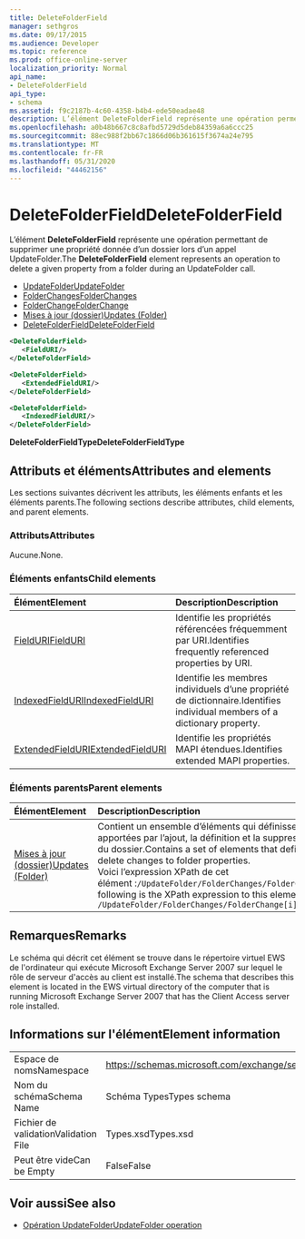 ```yaml
---
title: DeleteFolderField
manager: sethgros
ms.date: 09/17/2015
ms.audience: Developer
ms.topic: reference
ms.prod: office-online-server
localization_priority: Normal
api_name:
- DeleteFolderField
api_type:
- schema
ms.assetid: f9c2187b-4c60-4358-b4b4-ede50eadae48
description: L’élément DeleteFolderField représente une opération permettant de supprimer une propriété donnée d’un dossier lors d’un appel UpdateFolder.
ms.openlocfilehash: a0b48b667c8c8afbd5729d5deb84359a6a6ccc25
ms.sourcegitcommit: 88ec988f2bb67c1866d06b361615f3674a24e795
ms.translationtype: MT
ms.contentlocale: fr-FR
ms.lasthandoff: 05/31/2020
ms.locfileid: "44462156"
---
```

# <a name="deletefolderfield"></a><span data-ttu-id="96841-103">DeleteFolderField</span><span class="sxs-lookup"><span data-stu-id="96841-103">DeleteFolderField</span></span>

<span data-ttu-id="96841-104">L’élément **DeleteFolderField** représente une opération permettant de supprimer une propriété donnée d’un dossier lors d’un appel UpdateFolder.</span><span class="sxs-lookup"><span data-stu-id="96841-104">The **DeleteFolderField** element represents an operation to delete a given property from a folder during an UpdateFolder call.</span></span> 
  
- [<span data-ttu-id="96841-105">UpdateFolder</span><span class="sxs-lookup"><span data-stu-id="96841-105">UpdateFolder</span></span>](updatefolder.md) 
- [<span data-ttu-id="96841-106">FolderChanges</span><span class="sxs-lookup"><span data-stu-id="96841-106">FolderChanges</span></span>](folderchanges.md)  
- [<span data-ttu-id="96841-107">FolderChange</span><span class="sxs-lookup"><span data-stu-id="96841-107">FolderChange</span></span>](folderchange.md)  
- [<span data-ttu-id="96841-108">Mises à jour (dossier)</span><span class="sxs-lookup"><span data-stu-id="96841-108">Updates (Folder)</span></span>](updates-folder.md) 
- [<span data-ttu-id="96841-109">DeleteFolderField</span><span class="sxs-lookup"><span data-stu-id="96841-109">DeleteFolderField</span></span>](deletefolderfield.md)
  
```xml
<DeleteFolderField>
   <FieldURI/>
</DeleteFolderField>
```

```xml
<DeleteFolderField>
   <ExtendedFieldURI/>
</DeleteFolderField>
```

```xml
<DeleteFolderField>
   <IndexedFieldURI/>
</DeleteFolderField>
```

<span data-ttu-id="96841-110">**DeleteFolderFieldType**</span><span class="sxs-lookup"><span data-stu-id="96841-110">**DeleteFolderFieldType**</span></span>

## <a name="attributes-and-elements"></a><span data-ttu-id="96841-111">Attributs et éléments</span><span class="sxs-lookup"><span data-stu-id="96841-111">Attributes and elements</span></span>

<span data-ttu-id="96841-112">Les sections suivantes décrivent les attributs, les éléments enfants et les éléments parents.</span><span class="sxs-lookup"><span data-stu-id="96841-112">The following sections describe attributes, child elements, and parent elements.</span></span>
  
### <a name="attributes"></a><span data-ttu-id="96841-113">Attributs</span><span class="sxs-lookup"><span data-stu-id="96841-113">Attributes</span></span>

<span data-ttu-id="96841-114">Aucune.</span><span class="sxs-lookup"><span data-stu-id="96841-114">None.</span></span>
  
### <a name="child-elements"></a><span data-ttu-id="96841-115">Éléments enfants</span><span class="sxs-lookup"><span data-stu-id="96841-115">Child elements</span></span>

|<span data-ttu-id="96841-116">**Élément**</span><span class="sxs-lookup"><span data-stu-id="96841-116">**Element**</span></span>|<span data-ttu-id="96841-117">**Description**</span><span class="sxs-lookup"><span data-stu-id="96841-117">**Description**</span></span>|
|:-----|:-----|
|[<span data-ttu-id="96841-118">FieldURI</span><span class="sxs-lookup"><span data-stu-id="96841-118">FieldURI</span></span>](fielduri.md) <br/> |<span data-ttu-id="96841-119">Identifie les propriétés référencées fréquemment par URI.</span><span class="sxs-lookup"><span data-stu-id="96841-119">Identifies frequently referenced properties by URI.</span></span>  <br/> |
|[<span data-ttu-id="96841-120">IndexedFieldURI</span><span class="sxs-lookup"><span data-stu-id="96841-120">IndexedFieldURI</span></span>](indexedfielduri.md) <br/> |<span data-ttu-id="96841-121">Identifie les membres individuels d’une propriété de dictionnaire.</span><span class="sxs-lookup"><span data-stu-id="96841-121">Identifies individual members of a dictionary property.</span></span>  <br/> |
|[<span data-ttu-id="96841-122">ExtendedFieldURI</span><span class="sxs-lookup"><span data-stu-id="96841-122">ExtendedFieldURI</span></span>](extendedfielduri.md) <br/> |<span data-ttu-id="96841-123">Identifie les propriétés MAPI étendues.</span><span class="sxs-lookup"><span data-stu-id="96841-123">Identifies extended MAPI properties.</span></span>  <br/> |
   
### <a name="parent-elements"></a><span data-ttu-id="96841-124">Éléments parents</span><span class="sxs-lookup"><span data-stu-id="96841-124">Parent elements</span></span>

|<span data-ttu-id="96841-125">**Élément**</span><span class="sxs-lookup"><span data-stu-id="96841-125">**Element**</span></span>|<span data-ttu-id="96841-126">**Description**</span><span class="sxs-lookup"><span data-stu-id="96841-126">**Description**</span></span>|
|:-----|:-----|
|[<span data-ttu-id="96841-127">Mises à jour (dossier)</span><span class="sxs-lookup"><span data-stu-id="96841-127">Updates (Folder)</span></span>](updates-folder.md) <br/> |<span data-ttu-id="96841-128">Contient un ensemble d’éléments qui définissent les modifications apportées par l’ajout, la définition et la suppression aux propriétés du dossier.</span><span class="sxs-lookup"><span data-stu-id="96841-128">Contains a set of elements that define append, set, and delete changes to folder properties.</span></span>  <br/> <span data-ttu-id="96841-129">Voici l’expression XPath de cet élément :`/UpdateFolder/FolderChanges/FolderChange[i]/Updates`</span><span class="sxs-lookup"><span data-stu-id="96841-129">The following is the XPath expression to this element:  `/UpdateFolder/FolderChanges/FolderChange[i]/Updates`</span></span> <br/> |
   
## <a name="remarks"></a><span data-ttu-id="96841-130">Remarques</span><span class="sxs-lookup"><span data-stu-id="96841-130">Remarks</span></span>

<span data-ttu-id="96841-131">Le schéma qui décrit cet élément se trouve dans le répertoire virtuel EWS de l'ordinateur qui exécute Microsoft Exchange Server 2007 sur lequel le rôle de serveur d'accès au client est installé.</span><span class="sxs-lookup"><span data-stu-id="96841-131">The schema that describes this element is located in the EWS virtual directory of the computer that is running Microsoft Exchange Server 2007 that has the Client Access server role installed.</span></span>
  
## <a name="element-information"></a><span data-ttu-id="96841-132">Informations sur l'élément</span><span class="sxs-lookup"><span data-stu-id="96841-132">Element information</span></span>

|||
|:-----|:-----|
|<span data-ttu-id="96841-133">Espace de noms</span><span class="sxs-lookup"><span data-stu-id="96841-133">Namespace</span></span>  <br/> |https://schemas.microsoft.com/exchange/services/2006/types  <br/> |
|<span data-ttu-id="96841-134">Nom du schéma</span><span class="sxs-lookup"><span data-stu-id="96841-134">Schema Name</span></span>  <br/> |<span data-ttu-id="96841-135">Schéma Types</span><span class="sxs-lookup"><span data-stu-id="96841-135">Types schema</span></span>  <br/> |
|<span data-ttu-id="96841-136">Fichier de validation</span><span class="sxs-lookup"><span data-stu-id="96841-136">Validation File</span></span>  <br/> |<span data-ttu-id="96841-137">Types.xsd</span><span class="sxs-lookup"><span data-stu-id="96841-137">Types.xsd</span></span>  <br/> |
|<span data-ttu-id="96841-138">Peut être vide</span><span class="sxs-lookup"><span data-stu-id="96841-138">Can be Empty</span></span>  <br/> |<span data-ttu-id="96841-139">False</span><span class="sxs-lookup"><span data-stu-id="96841-139">False</span></span>  <br/> |
   
## <a name="see-also"></a><span data-ttu-id="96841-140">Voir aussi</span><span class="sxs-lookup"><span data-stu-id="96841-140">See also</span></span>

- [<span data-ttu-id="96841-141">Opération UpdateFolder</span><span class="sxs-lookup"><span data-stu-id="96841-141">UpdateFolder operation</span></span>](updatefolder-operation.md)

